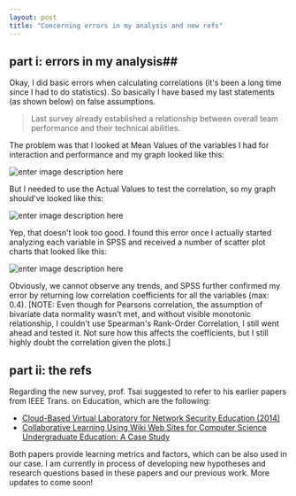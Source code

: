 ```yaml
---
layout: post
title: "Concerning errors in my analysis and new refs"
---
```


## part i: errors in my analysis##

Okay, I did basic errors when calculating correlations (it's been a long time since I had to do statistics). So basically I have based my last statements (as shown below) on false assumptions. 

> Last survey already established a relationship between overall team performance and their technical abilities.

The problem was that I looked at Mean Values of the variables I had for interaction and performance and my graph looked like this:

![enter image description here](http://alimbeko.github.io/images/Git-Collab-false.jpg)

But I needed to use the Actual Values to test the correlation, so  my graph should've looked like this:

![enter image description here](http://alimbeko.github.io/images/Git-Collab-true.jpg)

Yep, that doesn't look too good. I found this error once I actually started analyzing each variable in SPSS and received a number of scatter plot charts that looked like this:

![enter image description here](http://alimbeko.github.io/images/git-competence.jpg)

Obviously, we cannot observe any trends, and SPSS further confirmed my error by returning low correlation coefficients for all the variables (max: 0.4). [NOTE: Even though for Pearsons correlation, the assumption of bivariate data normality wasn't met, and without visible monotonic relationship, I couldn't use Spearman's Rank-Order Correlation, I still went ahead and tested it. Not sure how this affects the coefficients, but I still highly doubt the correlation given the plots.]

## part ii: the refs ##

Regarding the new survey, prof. Tsai suggested to refer to his earlier papers from IEEE Trans. on Education, which are the following:

 - [Cloud-Based Virtual Laboratory for Network Security Education (2014)](http://alimbeko.github.io/uploads/IEEE-tsai-2014.pdf)
 - [Collaborative Learning Using Wiki Web Sites for Computer Science Undergraduate Education: A Case Study](http://alimbeko.github.io/uploads/IEEE-tsai-2011.pdf)

Both papers provide learning metrics and factors, which can be also used in our case. I am currently in process of developing new hypotheses and research questions based in these papers and our previous work. More updates to come soon!